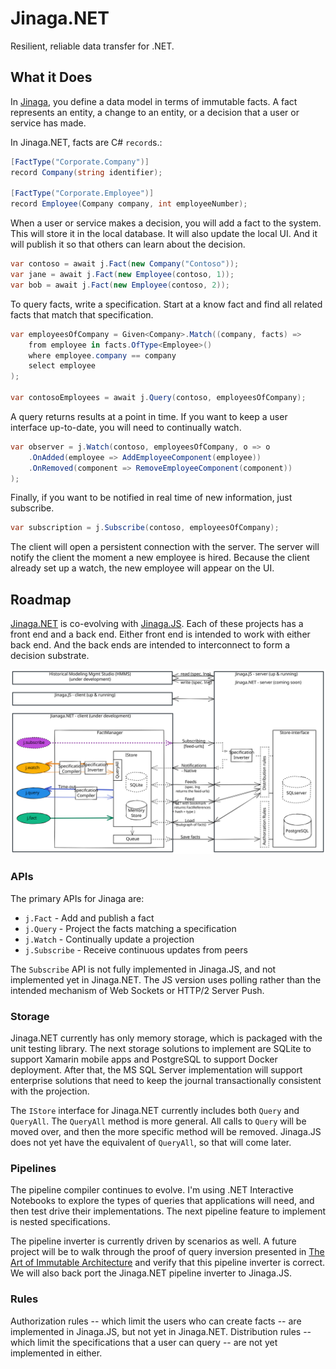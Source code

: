 # Jinaga.NET

Resilient, reliable data transfer for .NET.

## What it Does

In [Jinaga](https://jinaga.com), you define a data model in terms of immutable facts.
A fact represents an entity, a change to an entity, or a decision that a user or service has made.

In Jinaga.NET, facts are C# `record`s.:

```C#
[FactType("Corporate.Company")]
record Company(string identifier);

[FactType("Corporate.Employee")]
record Employee(Company company, int employeeNumber);
```

When a user or service makes a decision, you will add a fact to the system.
This will store it in the local database.
It will also update the local UI.
And it will publish it so that others can learn about the decision.

```C#
var contoso = await j.Fact(new Company("Contoso"));
var jane = await j.Fact(new Employee(contoso, 1));
var bob = await j.Fact(new Employee(contoso, 2));
```

To query facts, write a specification.
Start at a know fact and find all related facts that match that specification.

```C#
var employeesOfCompany = Given<Company>.Match((company, facts) =>
    from employee in facts.OfType<Employee>()
    where employee.company == company
    select employee
);

var contosoEmployees = await j.Query(contoso, employeesOfCompany);
```

A query returns results at a point in time.
If you want to keep a user interface up-to-date, you will need to continually watch.

```C#
var observer = j.Watch(contoso, employeesOfCompany, o => o
    .OnAdded(employee => AddEmployeeComponent(employee))
    .OnRemoved(component => RemoveEmployeeComponent(component))
);
```

Finally, if you want to be notified in real time of new information, just subscribe.

```C#
var subscription = j.Subscribe(contoso, employeesOfCompany);
```

The client will open a persistent connection with the server.
The server will notify the client the moment a new employee is hired.
Because the client already set up a watch, the new employee will appear on the UI.

## Roadmap

[Jinaga.NET](https://github.com/jinaga/jinaga.net) is co-evolving with [Jinaga.JS](https://github.com/jinaga/jinaga.js).
Each of these projects has a front end and a back end.
Either front end is intended to work with either back end.
And the back ends are intended to interconnect to form a decision substrate.

![Jinaga Roadmap](./Documentation/JinagaRoadmap.svg)

### APIs

The primary APIs for Jinaga are:

- `j.Fact` - Add and publish a fact
- `j.Query` - Project the facts matching a specification
- `j.Watch` - Continually update a projection
- `j.Subscribe` - Receive continuous updates from peers

The `Subscribe` API is not fully implemented in Jinaga.JS, and not implemented yet in Jinaga.NET.
The JS version uses polling rather than the intended mechanism of Web Sockets or HTTP/2 Server Push.

### Storage

Jinaga.NET currently has only memory storage, which is packaged with the unit testing library.
The next storage solutions to implement are SQLite to support Xamarin mobile apps and PostgreSQL to support Docker deployment.
After that, the MS SQL Server implementation will support enterprise solutions that need to keep the journal transactionally consistent with the projection.

The `IStore` interface for Jinaga.NET currently includes both `Query` and `QueryAll`.
The `QueryAll` method is more general.
All calls to `Query` will be moved over, and then the more specific method will be removed.
Jinaga.JS does not yet have the equivalent of `QueryAll`, so that will come later.

### Pipelines

The pipeline compiler continues to evolve.
I'm using .NET Interactive Notebooks to explore the types of queries that applications will need, and then test drive their implementations.
The next pipeline feature to implement is nested specifications.

The pipeline inverter is currently driven by scenarios as well.
A future project will be to walk through the proof of query inversion presented in [The Art of Immutable Architecture](https://immutablearchitecture.com) and verify that this pipeline inverter is correct.
We will also back port the Jinaga.NET pipeline inverter to Jinaga.JS.

### Rules

Authorization rules -- which limit the users who can create facts -- are implemented in Jinaga.JS, but not yet in Jinaga.NET.
Distribution rules -- which limit the specifications that a user can query -- are not yet implemented in either.